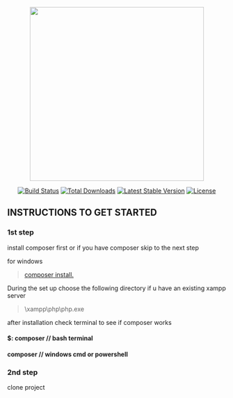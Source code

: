 <p align="center"><img src="https://res.cloudinary.com/dtfbvvkyp/image/upload/v1566331377/laravel-logolockup-cmyk-red.svg" width="400"></p>

<p align="center">
<a href="https://travis-ci.org/laravel/framework"><img src="https://travis-ci.org/laravel/framework.svg" alt="Build Status"></a>
<a href="https://packagist.org/packages/laravel/framework"><img src="https://poser.pugx.org/laravel/framework/d/total.svg" alt="Total Downloads"></a>
<a href="https://packagist.org/packages/laravel/framework"><img src="https://poser.pugx.org/laravel/framework/v/stable.svg" alt="Latest Stable Version"></a>
<a href="https://packagist.org/packages/laravel/framework"><img src="https://poser.pugx.org/laravel/framework/license.svg" alt="License"></a>
</p>

## INSTRUCTIONS TO GET STARTED
### 1st step
install composer first or if you have composer skip to the next step

for windows
> <a href="https://getcomposer.org/Composer-Setup.exe"> composer install.</a>

During the set up choose the following directory if u have an existing xampp server

> \xampp\php\php.exe 

after installation check terminal to see if composer works

#### $: composer // bash terminal 

#### composer // windows cmd or powershell

### 2nd step
clone project
